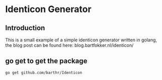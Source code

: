 # Identicon Generator


## Introduction

This is a small example of a simple identicon generator written in golang, the blog post can be found here: blog.bartfokker.nl/identicon/


## go get to get the package
```
go get github.com/barthr/Identicon
```